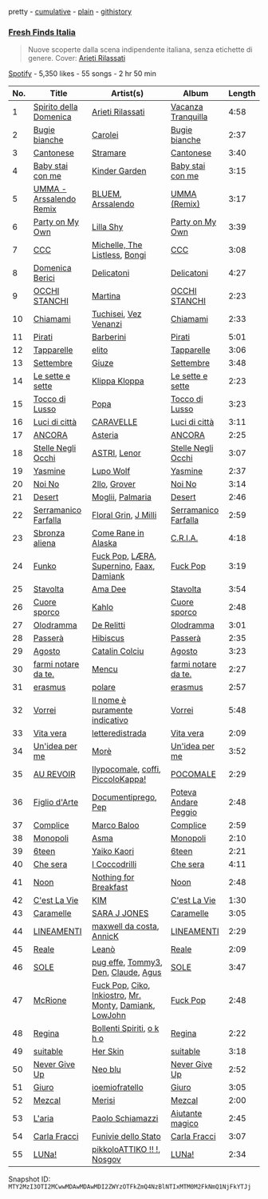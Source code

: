 pretty - [cumulative](/playlists/cumulative/37i9dQZF1DX0KBgD4Jf5tY.md) - [plain](/playlists/plain/37i9dQZF1DX0KBgD4Jf5tY) - [githistory](https://github.githistory.xyz/mackorone/spotify-playlist-archive/blob/main/playlists/plain/37i9dQZF1DX0KBgD4Jf5tY)

### [Fresh Finds Italia](https://open.spotify.com/playlist/37i9dQZF1DX0KBgD4Jf5tY)

> Nuove scoperte dalla scena indipendente italiana, senza etichette di genere\. Cover: <a href="spotify:artist:6TWgi8oIy1OFh9P7EglVUt">Arieti Rilassati</a>

[Spotify](https://open.spotify.com/user/spotify) - 5,350 likes - 55 songs - 2 hr 50 min

| No. | Title | Artist(s) | Album | Length |
|---|---|---|---|---|
| 1 | [Spirito della Domenica](https://open.spotify.com/track/49BcVeFV0VuU9v73JxQFL1) | [Arieti Rilassati](https://open.spotify.com/artist/6TWgi8oIy1OFh9P7EglVUt) | [Vacanza Tranquilla](https://open.spotify.com/album/4Sh3OGcoT7T8ViG262Wgwf) | 4:58 |
| 2 | [Bugie bianche](https://open.spotify.com/track/3adK6P8rQo1ILRRfiwHrif) | [Carolei](https://open.spotify.com/artist/1bSPgPv4OyNIMnWqG7TtTf) | [Bugie bianche](https://open.spotify.com/album/37Yadtrb8JoTs9hxSnmQMA) | 2:37 |
| 3 | [Cantonese](https://open.spotify.com/track/6fOA2rIxr7HEV8a5dyiVl2) | [Stramare](https://open.spotify.com/artist/5oAifDTzCGqpz9YWvTrLOW) | [Cantonese](https://open.spotify.com/album/6oZtBvNPK6ezs0ZL7XOAwb) | 3:40 |
| 4 | [Baby stai con me](https://open.spotify.com/track/1YRkrzo34kTUQq8jSfnSoA) | [Kinder Garden](https://open.spotify.com/artist/7By2W4RhZGhK9wCYGQr1Q1) | [Baby stai con me](https://open.spotify.com/album/0qdIghkVBG0SB2iKAccsY7) | 3:15 |
| 5 | [UMMA \- Arssalendo Remix](https://open.spotify.com/track/6Zdz3j652H8aYnfR4IcYK0) | [BLUEM](https://open.spotify.com/artist/1eFOTBAGM0w0SH7jnTYSd1), [Arssalendo](https://open.spotify.com/artist/54LmkGE6kI6eoaPdd6XiEd) | [UMMA \(Remix\)](https://open.spotify.com/album/2sCXqX8nII3Qk3ms7k4n9F) | 3:17 |
| 6 | [Party on My Own](https://open.spotify.com/track/0fEpZIB3BMirPi0EHom7xJ) | [Lilla Shy](https://open.spotify.com/artist/4bpm0dwCqIbfjsvqW716Qh) | [Party on My Own](https://open.spotify.com/album/6cipBf6Xsv55Qo8V38CZFb) | 3:39 |
| 7 | [CCC](https://open.spotify.com/track/6F9L4qAPNYGOsZSEYdGk3U) | [Michelle, The Listless](https://open.spotify.com/artist/0Qk6tmdYV2gBJo4lS07hhz), [Bongi](https://open.spotify.com/artist/3ehxbQ0letT4rNrzvp3SAq) | [CCC](https://open.spotify.com/album/0EcUuIu2kejaSul2I0e2jH) | 3:08 |
| 8 | [Domenica Berici](https://open.spotify.com/track/0XT1UrQMwTCqbiwpbjWAjk) | [Delicatoni](https://open.spotify.com/artist/1OEKoqhN34tIGOjgCdp2gq) | [Delicatoni](https://open.spotify.com/album/1K1LSukSt8Ae3rZCNuKheA) | 4:27 |
| 9 | [OCCHI STANCHI](https://open.spotify.com/track/1axi47Y55klJTxAGRrIweI) | [Martina](https://open.spotify.com/artist/5FUuvvK6pzPDOJsRl10Z8p) | [OCCHI STANCHI](https://open.spotify.com/album/3vON14VlAxP71Md2R3Tv24) | 2:23 |
| 10 | [Chiamami](https://open.spotify.com/track/06sdKGHzyXWyN73Dd6vZK7) | [Tuchisei](https://open.spotify.com/artist/3h4ILu2xVU2FQTS50u1mo3), [Vez Venanzi](https://open.spotify.com/artist/2tYN4DZQ3RGu9NYSsgLdkV) | [Chiamami](https://open.spotify.com/album/2qpNHcYewPwkl93wHuS8bp) | 2:33 |
| 11 | [Pirati](https://open.spotify.com/track/5ipWXlmwltaLQCsBzoRizT) | [Barberini](https://open.spotify.com/artist/2jOreV30iFYcXc8qEzt9yH) | [Pirati](https://open.spotify.com/album/1DXxshEJz5EEX8aJyU29XI) | 5:01 |
| 12 | [Tapparelle](https://open.spotify.com/track/0shEngy3uI1eEZ3bNEP4h3) | [elito](https://open.spotify.com/artist/4OSuHJobGRJFovPsbGCVgR) | [Tapparelle](https://open.spotify.com/album/29Ra0ASs9aqOvJRj4DmiIx) | 3:06 |
| 13 | [Settembre](https://open.spotify.com/track/0sld7QsrvqUlIUyJuI06Ki) | [Giuze](https://open.spotify.com/artist/2drbYqHcAqNoLoEhrzaZ5B) | [Settembre](https://open.spotify.com/album/0orVvpMLZdKnHeitZwp7pK) | 3:48 |
| 14 | [Le sette e sette](https://open.spotify.com/track/1a3Qif4kPHr3nTUzTPvfw6) | [Klippa Kloppa](https://open.spotify.com/artist/0Ok66I75FSQaKQSy7CAEdK) | [Le sette e sette](https://open.spotify.com/album/3kLLLad5A5Q35oqzNwDli6) | 2:23 |
| 15 | [Tocco di Lusso](https://open.spotify.com/track/0kxe9g9K1kdxzwRMNYfgIl) | [Popa](https://open.spotify.com/artist/3v3PilwftiZCpC4msQRNyB) | [Tocco di Lusso](https://open.spotify.com/album/2637BRvpeYONrNQiUWJUwV) | 3:23 |
| 16 | [Luci di città](https://open.spotify.com/track/5Gs57UzbLHUbEm7NV5orhp) | [CARAVELLE](https://open.spotify.com/artist/5f8YHxtakxf9y90jmgpYBo) | [Luci di città](https://open.spotify.com/album/20UxFoxUOTlNXUBcCGjRb4) | 3:11 |
| 17 | [ANCORA](https://open.spotify.com/track/2XxrTkLS3YxDp0HRDPMlsM) | [Asteria](https://open.spotify.com/artist/02egj8t9vzqr5bWgMov3zq) | [ANCORA](https://open.spotify.com/album/4LjYaprNELvWNeqE9hIszw) | 2:25 |
| 18 | [Stelle Negli Occhi](https://open.spotify.com/track/5QR3GD4eRvAQTd2u2dKCsw) | [ASTRI](https://open.spotify.com/artist/6dBUON1UBDXXlUA8XP3Bcz), [Lenor](https://open.spotify.com/artist/4pWBZqR0oa0gjBKEhaw4SK) | [Stelle Negli Occhi](https://open.spotify.com/album/6ZteKa00z9mOELY50nCzBV) | 3:07 |
| 19 | [Yasmine](https://open.spotify.com/track/73lQUpCI7Dvs6hxTygsGxP) | [Lupo Wolf](https://open.spotify.com/artist/5paQlmqXMYnXc921kMw9jn) | [Yasmine](https://open.spotify.com/album/0F5tULTAZ33JwolGnMEEQT) | 2:37 |
| 20 | [Noi No](https://open.spotify.com/track/4ILVP85F9Ka7nxCU7wuQEA) | [2llo](https://open.spotify.com/artist/4mG88f13FAWGPNYA9IkKM8), [Grover](https://open.spotify.com/artist/2kEhzvRzkxM8m8HB3P0bdM) | [Noi No](https://open.spotify.com/album/1V5ibYkoGes1jq5daFXitZ) | 3:14 |
| 21 | [Desert](https://open.spotify.com/track/1pzprWEGDX4Z6kMDndqSbu) | [Moglii](https://open.spotify.com/artist/0lIIsJafIVVi3ruN2vFzpS), [Palmaria](https://open.spotify.com/artist/6FiIZF4NkLo6V2C0lovmrQ) | [Desert](https://open.spotify.com/album/1znxkPenPvmmWsJzGBZLLY) | 2:46 |
| 22 | [Serramanico Farfalla](https://open.spotify.com/track/3GCTfmatkqze9rwqcMVvMb) | [Floral Grin](https://open.spotify.com/artist/5m1fvLDO1DDWVNhluFhOA9), [J Milli](https://open.spotify.com/artist/4kaZVOJpqYgHdQ05EwvGeK) | [Serramanico Farfalla](https://open.spotify.com/album/10ggwPJhklVqNIl9ef9Qcp) | 2:59 |
| 23 | [Sbronza aliena](https://open.spotify.com/track/5kTpQbDLPFXXtkIYqkdmE0) | [Come Rane in Alaska](https://open.spotify.com/artist/2O8vLQfvTlGDfh9Jx2rD2i) | [C.R.I.A.](https://open.spotify.com/album/0i09qRzMWzFwdE77LGwXQx) | 4:18 |
| 24 | [Funko](https://open.spotify.com/track/3rmiFsLYdS4IBecoOH1kNs) | [Fuck Pop](https://open.spotify.com/artist/2EOQo8wyiH2Td1VVXgTKGW), [LÆRA](https://open.spotify.com/artist/2f8dshecm7JYrsbUshHzW1), [Supernino](https://open.spotify.com/artist/1qOclNcsOrRniIPNXpvl9I), [Faax](https://open.spotify.com/artist/6dsk4mOCGw333gLlmvnunz), [Damiank](https://open.spotify.com/artist/0HK1JtedHdz3a76ZpWaEsc) | [Fuck Pop](https://open.spotify.com/album/2I9OQRqMr5HCOxId5EbqRV) | 3:19 |
| 25 | [Stavolta](https://open.spotify.com/track/0y9C4eT0lKJ0UWUtfrK6FR) | [Ama Dee](https://open.spotify.com/artist/7ArVuMsjh89ZwdqvLEYH4y) | [Stavolta](https://open.spotify.com/album/10ztXShbbY1hSbQm32UwrS) | 3:54 |
| 26 | [Cuore sporco](https://open.spotify.com/track/1wI92huW17RYbTePnBVwV5) | [Kahlo](https://open.spotify.com/artist/7pR2B1Mq25ns1ZTfFND45F) | [Cuore sporco](https://open.spotify.com/album/4bwmxgnWdU2vUt6KtPGE0d) | 2:48 |
| 27 | [Olodramma](https://open.spotify.com/track/1BMi2QIyIWYxGHh2eWadiT) | [De Relitti](https://open.spotify.com/artist/4lPLpwTGVggU7GktbmuH82) | [Olodramma](https://open.spotify.com/album/05yzm97DgD98ZsCOfCccqT) | 3:01 |
| 28 | [Passerà](https://open.spotify.com/track/4Wo3LQ1o5j44qGuchDIBC3) | [Hibiscus](https://open.spotify.com/artist/1gkatkVUlfa8KJX1sSyj73) | [Passerà](https://open.spotify.com/album/1Y4isFZeHs1yCbrbdZ10Vn) | 2:35 |
| 29 | [Agosto](https://open.spotify.com/track/46fAAPFE8cbCqpec0UCwWh) | [Catalin Colciu](https://open.spotify.com/artist/4NCBkzG0mMrUGwBTLmr3Kc) | [Agosto](https://open.spotify.com/album/0of7e5ZuNn3p5gEW2fCXZq) | 3:23 |
| 30 | [farmi notare da te.](https://open.spotify.com/track/0Fmb16RajSEZQTNsbLyQya) | [Mencu](https://open.spotify.com/artist/0QZ4r1BGKdDjSn6GySSEHU) | [farmi notare da te.](https://open.spotify.com/album/3UjHVxAM1v74bVEy3Scz1X) | 2:27 |
| 31 | [erasmus](https://open.spotify.com/track/5rm5BSRzvB22JIzYohX8ag) | [polare](https://open.spotify.com/artist/6U6S3xGYUwp8garTHJiYcJ) | [erasmus](https://open.spotify.com/album/7BILEEBYoTNGYgFc0xiu8K) | 2:57 |
| 32 | [Vorrei](https://open.spotify.com/track/4DXt2aqxZuT6FbREs2FHdq) | [Il nome è puramente indicativo](https://open.spotify.com/artist/5h8Td5L6oB3Fa8eI6mnBZN) | [Vorrei](https://open.spotify.com/album/7pIBJVCLcdLYHzYukxQZ6Y) | 5:48 |
| 33 | [Vita vera](https://open.spotify.com/track/04mKihaPiWG3zVOlu7qLC7) | [letteredistrada](https://open.spotify.com/artist/3kTQPUH3D8Deb9OM9GerEG) | [Vita vera](https://open.spotify.com/album/5xt2CfoxvjrRt7lI1EDH4m) | 2:09 |
| 34 | [Un'idea per me](https://open.spotify.com/track/4Eo8Mk4Qrlc8odOMJB3EzA) | [Morè](https://open.spotify.com/artist/45Lp93Y7NEScoCLWI3FfTf) | [Un'idea per me](https://open.spotify.com/album/17lcPyVVmfymDg8ORvzYJJ) | 3:52 |
| 35 | [AU REVOIR](https://open.spotify.com/track/5saimMS1xQ1K6pMKnwWAjp) | [Ilypocomale](https://open.spotify.com/artist/6Gxu96uCNDRK67SqWA7KIj), [coffi](https://open.spotify.com/artist/6jLdUX0GBA4b413D9PVhnP), [PiccoloKappa!](https://open.spotify.com/artist/5mhLgRTZcKZr29mC8aau2Q) | [POCOMALE](https://open.spotify.com/album/3Zo5EsJGkSlbrxSRcQXFD6) | 2:29 |
| 36 | [Figlio d'Arte](https://open.spotify.com/track/4Ah0my37c8Aj6RVucNF4c5) | [Documentiprego](https://open.spotify.com/artist/5KIxHLuHz5ihRan6er38lu), [Pep](https://open.spotify.com/artist/7FB7shWJzqQMKcNgGiFmpz) | [Poteva Andare Peggio](https://open.spotify.com/album/7jIhHEuRCIY6zb8GSmiirM) | 2:48 |
| 37 | [Complice](https://open.spotify.com/track/0laGVa4KtfOvb4Q2tfzI2I) | [Marco Baloo](https://open.spotify.com/artist/2dP3tKvqpCcbtMFCvhIPru) | [Complice](https://open.spotify.com/album/7mUjqAT48uIUN50zHvY5M0) | 2:59 |
| 38 | [Monopoli](https://open.spotify.com/track/67NhagWT26Z2vOaigtxOB6) | [Asma](https://open.spotify.com/artist/6nVowfGUUSzVhpFyb7JEkP) | [Monopoli](https://open.spotify.com/album/5afgKTb31FsrYIMcjB5QFm) | 2:10 |
| 39 | [6teen](https://open.spotify.com/track/7AqNBuRRxSWRhuMMlB9gdf) | [Yaiko Kaori](https://open.spotify.com/artist/6Y1X1y0lolpyo4xCpB458o) | [6teen](https://open.spotify.com/album/49jpXNA7BK8GAS2IDIvFB3) | 2:21 |
| 40 | [Che sera](https://open.spotify.com/track/41JsNduRhAuFLEU7gy9ckf) | [I Coccodrilli](https://open.spotify.com/artist/5I5o3vDgR1eCtGcyW2IYZR) | [Che sera](https://open.spotify.com/album/4VdWz9znOuVApJnqBcBcbl) | 4:11 |
| 41 | [Noon](https://open.spotify.com/track/3PtwtRamdsxLxa4tSqtsAq) | [Nothing for Breakfast](https://open.spotify.com/artist/03RS6371Byq0m2stNKNIEl) | [Noon](https://open.spotify.com/album/4rxbvCSYsEafa2JXSZzTKi) | 2:48 |
| 42 | [C'est La Vie](https://open.spotify.com/track/1Unwmq4hYPKCgoOSHSmc8S) | [KIM](https://open.spotify.com/artist/3AMuZJ85HywqN42C3Mc2LL) | [C'est La Vie](https://open.spotify.com/album/76wXnnoIAnR40YQH88e3rR) | 1:30 |
| 43 | [Caramelle](https://open.spotify.com/track/5ZmORN8K6eGC0MhvLzoGx9) | [SARA J JONES](https://open.spotify.com/artist/2PBTGjlm31ob0PaJYQKmvb) | [Caramelle](https://open.spotify.com/album/6GXyxT0AxQdpNmA8G0LcyA) | 3:05 |
| 44 | [LINEAMENTI](https://open.spotify.com/track/1zaqH4YBiapkCyTfW073kp) | [maxwell da costa](https://open.spotify.com/artist/7fBNjQ2hEvNyisqpp8o4ZT), [AnnicK](https://open.spotify.com/artist/2J8TklMXojpcXK0PsN9sU6) | [LINEAMENTI](https://open.spotify.com/album/3aoy0Hg1X5j7cWAdXgv7uy) | 2:29 |
| 45 | [Reale](https://open.spotify.com/track/52RgevjgkykNfjVGOza1f7) | [Leanò](https://open.spotify.com/artist/0pb0sehd5pPALyoCt8B4MV) | [Reale](https://open.spotify.com/album/1Nm8VQob7MibQEAfQVbiKa) | 2:09 |
| 46 | [SOLE](https://open.spotify.com/track/4O1RTIl4kWFwk8DTKzWiIS) | [pug effe](https://open.spotify.com/artist/3Gp5FNIN0NzkZdOQYbYbmm), [Tommy3](https://open.spotify.com/artist/5MxvM5IMLku68VNr38ToQN), [Den](https://open.spotify.com/artist/6MkUYYwYzoA16ymtmv6CrM), [Claude](https://open.spotify.com/artist/2LOwCIOcMogcZ8sJWLxCHU), [Agus](https://open.spotify.com/artist/5CCbmbrmRS8qclg9mf7ToG) | [SOLE](https://open.spotify.com/album/06kqwQE7hxtcmfZzdw7AjY) | 3:47 |
| 47 | [McRione](https://open.spotify.com/track/4Bv58XK0LLfMbY4OCYzIEl) | [Fuck Pop](https://open.spotify.com/artist/2EOQo8wyiH2Td1VVXgTKGW), [Ciko](https://open.spotify.com/artist/1avlWZZBKsFFxfgRENccBn), [Inkiostro](https://open.spotify.com/artist/5jeEXySnPyzHkNJ7K7ZcLx), [Mr\. Monty](https://open.spotify.com/artist/657Q410kl1yBPIjwZkzdn0), [Damiank](https://open.spotify.com/artist/0HK1JtedHdz3a76ZpWaEsc), [LowJohn](https://open.spotify.com/artist/4MdghOBjPSyLrz2DHlebGT) | [Fuck Pop](https://open.spotify.com/album/2I9OQRqMr5HCOxId5EbqRV) | 2:48 |
| 48 | [Regina](https://open.spotify.com/track/1XQWXDjAALCMDNDGRH40o6) | [Bollenti Spiriti](https://open.spotify.com/artist/0z0WIcFmz8Ongg6uNrHB5L), [o k h o](https://open.spotify.com/artist/427e5CiqmL4TmWb5Zvax7U) | [Regina](https://open.spotify.com/album/0INRunmIEZ3RmTVJwlIChS) | 2:22 |
| 49 | [suitable](https://open.spotify.com/track/0xLaFN3LOpWkVoKSKhPqD7) | [Her Skin](https://open.spotify.com/artist/6zdyc0Juu2p2uVVISAhOJe) | [suitable](https://open.spotify.com/album/19GdwqMEVjVVQzUZQxrUez) | 3:18 |
| 50 | [Never Give Up](https://open.spotify.com/track/78NMcHvRHLhHKXFy4pZ8y7) | [Neo blu](https://open.spotify.com/artist/6yC534o6ugobyNUPY00cOu) | [Never Give Up](https://open.spotify.com/album/5VGxRUq6bmn5wwTr4jIt7K) | 2:52 |
| 51 | [Giuro](https://open.spotify.com/track/15ET8CADSZqc0nh7IquXXs) | [ioemiofratello](https://open.spotify.com/artist/4fDbHugHPkG4jV6GmtAYI7) | [Giuro](https://open.spotify.com/album/7E4eM2dgZTL3QwwtAKA6eV) | 3:05 |
| 52 | [Mezcal](https://open.spotify.com/track/1zX2IVXGzWY6KWrB2xx4Rl) | [Merisi](https://open.spotify.com/artist/2gyCUuPtCzGUPPRROvDxc8) | [Mezcal](https://open.spotify.com/album/1GVN7cZ0Omyh1EaDZhMYPe) | 2:00 |
| 53 | [L'aria](https://open.spotify.com/track/0W7oTk0xAN6mCZUZd9hQPa) | [Paolo Schiamazzi](https://open.spotify.com/artist/6xfsJIm7RMM0U0Ueuw9a4E) | [Aiutante magico](https://open.spotify.com/album/77QSGHiRVKt68cQAQY5TLe) | 2:45 |
| 54 | [Carla Fracci](https://open.spotify.com/track/1TTfIGA55MMhRceb2UIy9c) | [Funivie dello Stato](https://open.spotify.com/artist/19NTsPVkPAZFObaYM18Os7) | [Carla Fracci](https://open.spotify.com/album/6JAIpuVxhFqXv4xDG2eMEd) | 3:07 |
| 55 | [LUNa!](https://open.spotify.com/track/5qTtF6151q9YE9LWNOIpQE) | [pikkoloATTIKO !! !](https://open.spotify.com/artist/3XClM6ocC58yvHFylO94Wy), [Nosgov](https://open.spotify.com/artist/6FK0azeTwe5RwhUAkpkhnh) | [LUNa!](https://open.spotify.com/album/2LAasDRBMXkgieRneqsqSF) | 2:34 |

Snapshot ID: `MTY2MzI3OTI2MCwwMDAwMDAwMDI2ZWYzOTFkZmQ4NzBlNTIxMTM0M2FkNmQ1NjFkYTJj`
